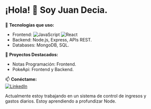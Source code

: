 # ¡Hola! 👋 Soy Juan Decia.  

###

🌟 **Tecnologías que uso:**  
- Frontend: ![JavaScript](https://img.shields.io/badge/JavaScript-F7DF1E?logo=javascript&logoColor=black) ![React](https://img.shields.io/badge/React-20232A?logo=react&logoColor=61DAFB) 
- Backend: Node.js, Express, APIs REST.  
- Databases: MongoDB, SQL.  

🔨 **Proyectos Destacados:**  
- Notas Programación: Frontend.
- PokeApi: Frontend y Backend.  

📫 **Conéctame:**  
[![LinkedIn](https://img.shields.io/badge/LinkedIn-Connect-blue?logo=linkedin)](https://www.linkedin.com/in/juan-decia/)  

Actualmente estoy trabajando en un sistema de control de ingresos y gastos diarios.
Estoy aprendiendo a profundizar Node.
